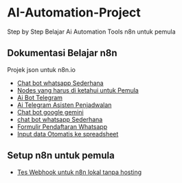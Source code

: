 # AI-Automation-Project
Step by Step Belajar Ai Automation Tools n8n untuk pemula

## Dokumentasi Belajar n8n
Projek json untuk n8n.io
- [Chat bot whatsapp Sederhana](./ChatBot%20Whatsapp%20Sederhana.json)
- [Nodes yang harus di ketahui untuk Pemula](./5%20Nodes%20yang%20harus%20di%20Ketahui.json)
- [Ai Bot Telegram](./AI%20Bot%20Telegram.json)
- [Ai Telegram Asisten Penjadwalan](./AI%20Telegram%20Asisten%20Penjadwalan.json)
- [Chat bot google gemini](./Chat%20Bot%20Google%20Gemini.json)
- [chat bot whatsapp Sederhana](./ChatBot%20Whatsapp%20Sederhana.json)
- [Formulir Pendaftaran Whatsapp](./formulir%20pendaftaran%20whatsapp.json)
- [Input data Otomatis ke spreadsheet](./input%20data%20otomatis%20ke%20sheet.json)



## Setup n8n untuk pemula
- [Tes Webhook untuk n8n lokal tanpa hosting](.Tes-webhook-n8n-lokal.md)
